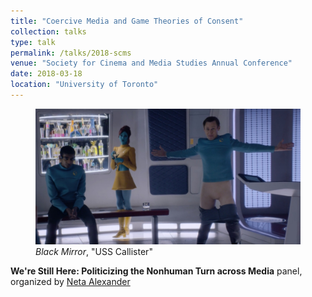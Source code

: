 ```yaml
---
title: "Coercive Media and Game Theories of Consent"
collection: talks
type: talk
permalink: /talks/2018-scms
venue: "Society for Cinema and Media Studies Annual Conference"
date: 2018-03-18
location: "University of Toronto"
---
```


<figure>
  <img src="../assets/images/talks/black-mirror-uss-callister.jpg" />
  <figcaption><i>Black Mirror</i>, "USS Callister"</figcaption>
</figure>

**We're Still Here: Politicizing the Nonhuman Turn across Media** panel, organized by [Neta Alexander](https://www.colgate.edu/about/directory/nalexander)
